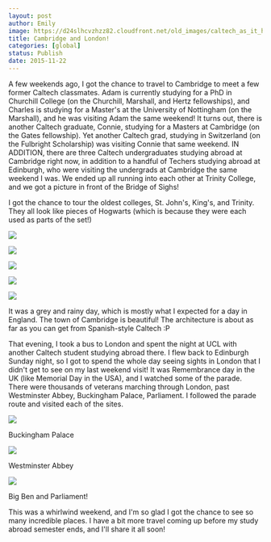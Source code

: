 ```yaml
---
layout: post
author: Emily
image: https://d24slhcvzhzz82.cloudfront.net/old_images/caltech_as_it_happens/6a0105349b8251970b01b8d178df05970c.jpg
title: Cambridge and London! 
categories: [global]
status: Publish
date: 2015-11-22
---
```



A few weekends ago, I got the chance to travel to Cambridge to meet a few former Caltech classmates. Adam is currently studying for a PhD in Churchill College (on the Churchill, Marshall, and Hertz fellowships), and Charles is studying for a Master's at the University of Nottingham (on the Marshall), and he was visiting Adam the same weekend! It turns out, there is another Caltech graduate, Connie, studying for a Masters at Cambridge (on the Gates fellowship). Yet another Caltech grad, studying in Switzerland (on the Fulbright Scholarship) was visiting Connie that same weekend. IN ADDITION, there are three Caltech undergraduates studying abroad at Cambridge right now, in addition to a handful of Techers studying abroad at Edinburgh, who were visiting the undergrads at Cambridge the same weekend I was. We ended up all running into each other at Trinity College, and we got a picture in front of the Bridge of Sighs!

I got the chance to tour the oldest colleges, St. John's, King's, and Trinity. They all look like pieces of Hogwarts (which is because they were each used as parts of the set!)

![](https://d24slhcvzhzz82.cloudfront.net/old_images/caltech_as_it_happens/6a0105349b8251970b01b8d178df31970c.jpg)


![](https://d24slhcvzhzz82.cloudfront.net/old_images/caltech_as_it_happens/6a0105349b8251970b01b8d178df4f970c.jpg)


![](https://d24slhcvzhzz82.cloudfront.net/old_images/caltech_as_it_happens/6a0105349b8251970b01b7c7ef1c1e970b.jpg)


![](https://d24slhcvzhzz82.cloudfront.net/old_images/caltech_as_it_happens/6a0105349b8251970b01bb08933dd3970d.jpg)


![](https://d24slhcvzhzz82.cloudfront.net/old_images/caltech_as_it_happens/6a0105349b8251970b01b7c7ef1c56970b.jpg)

It was a grey and rainy day, which is mostly what I expected for a day in England. The town of Cambridge is beautiful! The architecture is about as far as you can get from Spanish-style Caltech :P

That evening, I took a bus to London and spent the night at UCL with another Caltech student studying abroad there. I flew back to Edinburgh Sunday night, so I got to spend the whole day seeing sights in London that I didn't get to see on my last weekend visit! It was Remembrance day in the UK (like Memorial Day in the USA), and I watched some of the parade. There were thousands of veterans marching through London, past Westminster Abbey, Buckingham Palace, Parliament. I followed the parade route and visited each of the sites.


![](https://d24slhcvzhzz82.cloudfront.net/old_images/caltech_as_it_happens/6a0105349b8251970b01b7c7ef1d1e970b.jpg)

Buckingham Palace


![](https://d24slhcvzhzz82.cloudfront.net/old_images/caltech_as_it_happens/6a0105349b8251970b01b7c7ef1d35970b.jpg)

Westminster Abbey

![](https://d24slhcvzhzz82.cloudfront.net/old_images/caltech_as_it_happens/6a0105349b8251970b01b8d178e0ae970c.jpg)

Big Ben and Parliament!

This was a whirlwind weekend, and I'm so glad I got the chance to see so many incredible places. I have a bit more travel coming up before my study abroad semester ends, and I'll share it all soon!
